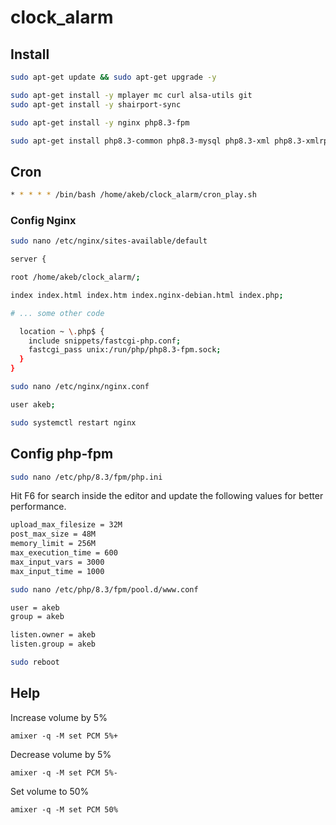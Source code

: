 # clock_alarm

## Install

```bash
sudo apt-get update && sudo apt-get upgrade -y

sudo apt-get install -y mplayer mc curl alsa-utils git
sudo apt-get install -y shairport-sync

sudo apt-get install -y nginx php8.3-fpm

sudo apt-get install php8.3-common php8.3-mysql php8.3-xml php8.3-xmlrpc php8.3-curl php8.3-gd php8.3-imagick php8.3-cli php8.3-dev php8.3-imap php8.3-mbstring php8.3-opcache php8.3-soap php8.3-zip php8.3-intl php8.3-sqlite php8.3-mcrypt -y
```

## Cron

```bash
* * * * * /bin/bash /home/akeb/clock_alarm/cron_play.sh

```

### Config Nginx

```bash
sudo nano /etc/nginx/sites-available/default
```

```bash
server {

root /home/akeb/clock_alarm/;

index index.html index.htm index.nginx-debian.html index.php;

# ... some other code

  location ~ \.php$ {
    include snippets/fastcgi-php.conf;
    fastcgi_pass unix:/run/php/php8.3-fpm.sock;
  }
}
```

```bash
sudo nano /etc/nginx/nginx.conf
```

```bash
user akeb;
```

```bash
sudo systemctl restart nginx
```

## Config php-fpm

```bash
sudo nano /etc/php/8.3/fpm/php.ini
```

Hit F6 for search inside the editor and update the following values for better performance.

```bash
upload_max_filesize = 32M 
post_max_size = 48M 
memory_limit = 256M 
max_execution_time = 600 
max_input_vars = 3000 
max_input_time = 1000
```

```bash
sudo nano /etc/php/8.3/fpm/pool.d/www.conf
```

```bash
user = akeb
group = akeb

listen.owner = akeb
listen.group = akeb
```

```bash
sudo reboot
```

## Help

Increase volume by 5%

```amixer -q -M set PCM 5%+```

Decrease volume by 5%

```amixer -q -M set PCM 5%-```

Set volume to 50%

```amixer -q -M set PCM 50%```
